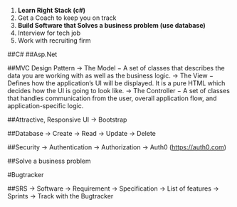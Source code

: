 1. **Learn Right Stack (c#)**
2. Get a Coach to keep you on track
3. **Build Software that Solves a business problem (use database)**
4. Interview for tech job
5. Work with recruiting firm


##C#
##Asp.Net

##MVC Design Pattern
  -> The Model − A set of classes that describes the data you are working with as well as the business logic.
  -> The View − Defines how the application’s UI will be displayed. It is a pure HTML which decides how the UI is going to look like.
  -> The Controller − A set of classes that handles communication from the user, overall application flow, and application-specific logic.

##Attractive, Responsive UI
  -> Bootstrap

##Database
  -> Create
  -> Read
  -> Update
  -> Delete

##Security
  -> Authentication
  -> Authorization
  -> Auth0 (https://auth0.com)

##Solve a business problem

#Bugtracker

##SRS
  -> Software
  -> Requirement
  -> Specification
  -> List of features
  -> Sprints
  -> Track with the Bugtracker
